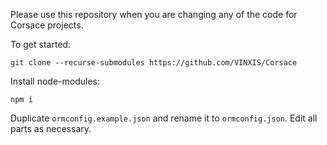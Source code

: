 Please use this repository when you are changing any of the code for Corsace projects.

To get started:
```
git clone --recurse-submodules https://github.com/VINXIS/Corsace
```

Install node-modules:
```
npm i
```

Duplicate `ormconfig.example.json` and rename it to `ormconfig.json`. Edit all parts as necessary.